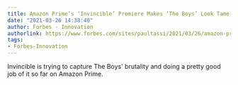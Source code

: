 ```yaml
---
title: Amazon Prime’s ‘Invincible’ Premiere Makes ‘The Boys’ Look Tame
date: "2021-03-26 14:38:40"
author: Forbes - Innovation
authorlink: https://www.forbes.com/sites/paultassi/2021/03/26/amazon-primes-invincible-premiere-makes-the-boys-look-tame/
tags:
- Forbes-Innovation
---
```

Invincible is trying to capture The Boys' brutality and doing a pretty good job of it so far on Amazon Prime.